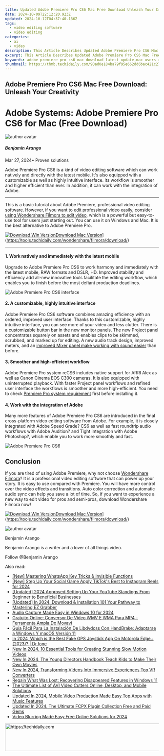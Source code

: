 ```yaml
---
title: Updated Adobe Premiere Pro CS6 Mac Free Download Unleash Your Creativity
date: 2024-10-09T22:12:20.923Z
updated: 2024-10-12T04:37:40.136Z
tags: 
  - video editing software
  - video editing
categories: 
  - ai
  - video
description: This Article Describes Updated Adobe Premiere Pro CS6 Mac Free Download Unleash Your Creativity
excerpt: This Article Describes Updated Adobe Premiere Pro CS6 Mac Free Download Unleash Your Creativity
keywords: adobe premiere pro cs6 mac download latest update,mac users rejoice free adobe premiere pro cs6 download updated 2023,adobe premiere pro cs6 mac free download unleash your creativity,unleash your creativity 20 best adobe premiere title templates free download,free adobe premiere pro cs6 for mac download latest 2023 release,download adobe premiere pro cs6 for mac free 2023 edition,free download adobe premiere pro cs6 for mac os
thumbnail: https://thmb.techidaily.com/90ad0e184ba79f95e662dd6bac421c2714531f47a3dc9eccb9055a4b28f7166a.jpg
---
```


## Adobe Premiere Pro CS6 Mac Free Download: Unleash Your Creativity

# Adobe Systems: Adobe Premiere Pro CS6 for Mac (Free Download)

![author avatar](https://images.wondershare.com/filmora/article-images/benjamin-arango-author.jpg)

##### Benjamin Arango

 Mar 27, 2024• Proven solutions

Adobe Premiere Pro CS6 is a kind of video editing software which can work natively and directly with the latest mobile. It's also equipped with a customizable as well as highly intuitive interface. Its workflow is smoother and higher efficient than ever. In addition, it can work with the integration of Adobe.

---

This is a basic tutorial about Adobe Premiere, professional video editing software. However, if you want to edit professional video easily, consider [using Wondershare Filmora to edit video](https://tools.techidaily.com/wondershare/filmora/download/), which is a powerful but easy-to-use tool for users just starting out. You can use it on Windows and Mac. It is the best alternative to Adobe Premiere Pro.

[![Download Win Version](https://images.wondershare.com/filmora/guide/download-btn-win-pro.png)](https://tools.techidaily.com/wondershare/filmora/download/)[Download Mac Version](https://images.wondershare.com/filmora/guide/download-btn-mac-pro.png)](https://tools.techidaily.com/wondershare/filmora/download/)

---

#### 1\.  Work natively and immediately with the latest mobile

Upgrade to Adobe Premiere Pro CS6 to work harmony and immediately with the latest mobile, RAW formats and DSLR, HD. Improved stability and efficiency add all-new innovative tools facilitate the editing workflow, which enables you to finish before the most defiant production deadlines.

![Adobe Premiere Pro CS6 interface](https://images.wondershare.com/filmora/filmorapro/Adobe-Premiere-Pro-CS6-interface.jpg)

#### 2\. A customizable, highly intuitive interface

Adobe Premiere Pro CS6 software combines amazing efficiency with an ordered, improved user interface. Thanks to this customizable, highly intuitive interface, you can see more of your video and less clutter. There is a customizable button bar in the new monitor panels. The new Project panel concentrates squarely on assets and enables clips to be skimmed, scrubbed, and marked up for editing. A new audio track design, improved meters, and an [improved Mixer panel make working with sound easier](https://tools.techidaily.com/wondershare/filmora/download/) than before.

#### 3\. Smoother and high-efficient workflow

Adobe Premiere Pro system reCS6 includes native support for ARRI Alex as well as Canon Cinema EOS C300 cameras. It is also equipped with uninterrupted playback. With faster Project panel workflows and refined user interface the workflows is smoother and more high-efficient. You need to check [Premiere Pro system requirement](https://helpx.adobe.com/premiere-pro/system-requirements.html) first before installing it.

#### 4\. Work with the integration of Adobe

Many more features of Adobe Premiere Pro CS6 are introduced in the final cross-platform video editing software from Adobe. For example, it is closely integrated with Adobe Speed Grade? CS6 as well as fast roundtrip audio workflows with Adobe Audition? and Tight integration with Adobe Photoshop?, which enable you to work more smoothly and fast.

![Adobe Premiere Pro CS6](https://images.wondershare.com/images/macintosh/mac-video-editor/cdd49a4c08d76f0e96d60de701fdde61_big.jpg)

## Conclusion

If you are tired of using Adobe Premiere, why not choose [Wondershare Filmora](https://tools.techidaily.com/wondershare/filmora/download/)? It is a professional video editing software that can power up your story. It is easy to use compared with Premiere. You will have more control over the video effects and transitions. Auto color correction and automatic audio sync can help you save a lot of time. So, if you want to experience a new way to edit video for pros and semi-pros, download Wondershare Filmora now!

[![Download Win Version](https://images.wondershare.com/filmora/guide/download-btn-win-pro.png)](https://tools.techidaily.com/wondershare/filmora/download/)[Download Mac Version](https://images.wondershare.com/filmora/guide/download-btn-mac-pro.png)](https://tools.techidaily.com/wondershare/filmora/download/)

![author avatar](https://images.wondershare.com/filmora/article-images/benjamin-arango-author.jpg)

Benjamin Arango

Benjamin Arango is a writer and a lover of all things video.

Follow @Benjamin Arango

<ins class="adsbygoogle"
      style="display:block"
      data-ad-client="ca-pub-7571918770474297"
      data-ad-slot="8358498916"
      data-ad-format="auto"
      data-full-width-responsive="true"></ins>

<span class="atpl-alsoreadstyle">Also read:</span>
<div><ul>
<li><a href="https://extra-support.techidaily.com/new-mastering-whatsapp-key-tricks-and-invisible-functions/"><u>[New] Mastering WhatsApp Key Tricks & Invisible Functions</u></a></li>
<li><a href="https://instagram-video-recordings.techidaily.com/new-step-up-your-social-game-apply-tiktoks-best-to-instagram-reels-for-2024/"><u>[New] Step Up Your Social Game Apply TikTok's Best to Instagram Reels for 2024</u></a></li>
<li><a href="https://youtube-data.techidaily.com/ed-2024-approved-setting-up-your-youtube-standings-from-beginner-to-beneficial-businesses/"><u>[Updated] 2024 Approved Setting Up Your YouTube Standings From Beginner to Beneficial Businesses</u></a></li>
<li><a href="https://video-screen-grab.techidaily.com/updated-in-2024-download-and-installation-101-your-pathway-to-mastering-ez-grabber/"><u>[Updated] In 2024, Download & Installation 101 Your Pathway to Mastering EZ Grabber</u></a></li>
<li><a href="https://extra-resources.techidaily.com/audio-capture-made-easy-in-windows-10-for-2024/"><u>Audio Capture Made Easy in Windows 10 for 2024</u></a></li>
<li><a href="https://win11-tips.techidaily.com/gratuito-online-conversor-de-video-wmv-e-wma-para-mp4-ferramenta-ampla-do-movavi/"><u>Gratuito Online: Conversor De Vídeo WMV E WMA Para MP4 - Ferramenta Ampla Do Movavi</u></a></li>
<li><a href="https://discover-extraordinary.techidaily.com/guia-facil-para-la-instalacion-de-libdvdcss-con-handbrake-adaptarse-a-windows-y-macos-version-11/"><u>Guía Fácil Para La Instalación De Libdvdcss Con HandBrake: Adaptarse a Windows Y macOS Versión 11</u></a></li>
<li><a href="https://phone-solutions.techidaily.com/in-2024-which-is-the-best-fake-gps-joystick-app-on-motorola-edgeplus-2023-drfone-by-drfone-virtual-android/"><u>In 2024, Which is the Best Fake GPS Joystick App On Motorola Edge+ (2023)? | Dr.fone</u></a></li>
<li><a href="https://ai-driven-video-production.techidaily.com/new-in-2024-10-essential-tools-for-creating-stunning-slow-motion-videos/"><u>New In 2024, 10 Essential Tools for Creating Stunning Slow Motion Videos</u></a></li>
<li><a href="https://ai-driven-video-production.techidaily.com/new-in-2024-the-young-directors-handbook-teach-kids-to-make-their-own-movies/"><u>New In 2024, The Young Directors Handbook Teach Kids to Make Their Own Movies</u></a></li>
<li><a href="https://ai-driven-video-production.techidaily.com/new-in-2024-transforming-videos-into-immersive-experiences-top-vr-converters/"><u>New In 2024, Transforming Videos Into Immersive Experiences Top VR Converters</u></a></li>
<li><a href="https://win11-tips.techidaily.com/regain-what-was-lost-recovering-disappeared-features-in-windows-11/"><u>Regain What Was Lost: Recovering Disappeared Features in Windows 11</u></a></li>
<li><a href="https://ai-driven-video-production.techidaily.com/the-ultimate-list-of-avi-video-cutters-online-desktop-and-mobile-solutions/"><u>The Ultimate List of AVI Video Cutters Online, Desktop, and Mobile Solutions</u></a></li>
<li><a href="https://ai-driven-video-production.techidaily.com/updated-in-2024-mobile-video-production-made-easy-top-apps-with-music-features/"><u>Updated In 2024, Mobile Video Production Made Easy Top Apps with Music Features</u></a></li>
<li><a href="https://ai-driven-video-production.techidaily.com/updated-in-2024-the-ultimate-fcpx-plugin-collection-free-and-paid-gems/"><u>Updated In 2024, The Ultimate FCPX Plugin Collection Free and Paid Gems</u></a></li>
<li><a href="https://ai-driven-video-production.techidaily.com/video-blurring-made-easy-free-online-solutions-for-2024/"><u>Video Blurring Made Easy Free Online Solutions for 2024</u></a></li>
</ul></div>

<!-- affiliate ads begin -->
<a href="https://ephamedtechinc.pxf.io/c/5597632/2136612/26400" target="_top" id="2136612">
  <img src="//a.impactradius-go.com/display-ad/26400-2136612" border="0" alt="https://techidaily.com" width="728" height="90"/>
</a>
<img height="0" width="0" src="https://ephamedtechinc.pxf.io/i/5597632/2136612/26400" style="position:absolute;visibility:hidden;" border="0" />
<!-- affiliate ads end -->


